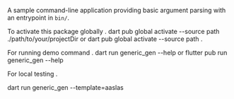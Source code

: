 A sample command-line application providing basic argument parsing with an entrypoint in `bin/`.


To activate this package globally .
dart pub global activate --source path ./path/to/your/projectDir
or
dart pub global activate --source path .


For running demo command .
dart run generic_gen --help
or
flutter pub run generic_gen --help

For local testing .

dart run generic_gen --template=aaslas